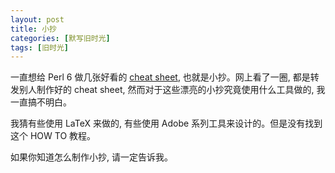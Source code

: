 ```yaml
---
layout: post
title: 小抄
categories: [默写旧时光]
tags: [旧时光]
---
```


一直想给 Perl 6 做几张好看的 [cheat sheet](https://www.rstudio.com/resources/cheatsheets/), 也就是小抄。网上看了一圈, 都是转发别人制作好的 cheat sheet, 然而对于这些漂亮的小抄究竟使用什么工具做的, 我一直搞不明白。

我猜有些使用 LaTeX 来做的, 有些使用 Adobe 系列工具来设计的。但是没有找到这个 HOW TO 教程。

如果你知道怎么制作小抄, 请一定告诉我。
